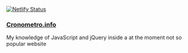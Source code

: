 [![Netlify Status](https://api.netlify.com/api/v1/badges/af671291-ecee-4642-bf30-8beaa58cee5f/deploy-status)](https://app.netlify.com/sites/cronometroinfo/deploys)

### <a href="https://www.cronometro.info" target="_blank">Cronometro.info</a>
My knowledge of JavaScript and jQuery inside a at the moment not so popular website
